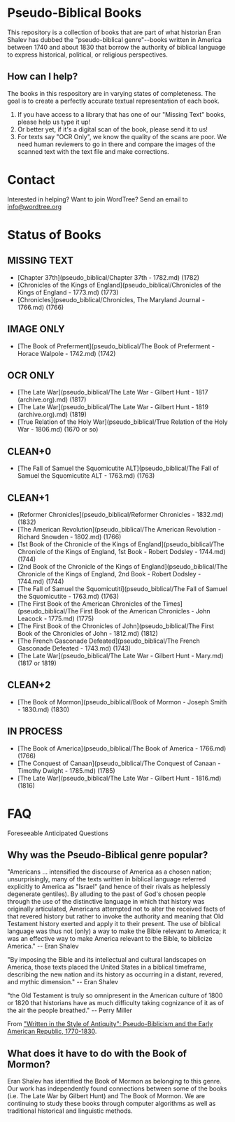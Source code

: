Pseudo-Biblical Books
=====================

This repository is a collection of books that are part of what historian Eran Shalev has dubbed the "pseudo-biblical genre"--books written in America between 1740 and about 1830 that borrow the authority of biblical language to express historical, political, or religious perspectives.

How can I help?
---------------

The books in this respository are in varying states of completeness. The goal is to create a perfectly accurate textual representation of each book.

1. If you have access to a library that has one of our "Missing Text" books, please help us type it up!
2. Or better yet, if it's a digital scan of the book, please send it to us!
3. For texts say "OCR Only", we know the quality of the scans are poor. We need human reviewers to go in there and compare the images of the scanned text with the text file and make corrections.

Contact
=======

Interested in helping? Want to join WordTree? Send an email to info@wordtree.org


Status of Books
===============

MISSING TEXT
------------

- [Chapter 37th](pseudo_biblical/Chapter 37th - 1782.md) (1782)
- [Chronicles of the Kings of England](pseudo_biblical/Chronicles of the Kings of England - 1773.md) (1773)
- [Chronicles](pseudo_biblical/Chronicles, The Maryland Journal - 1766.md) (1766)

IMAGE ONLY
----------

- [The Book of Preferment](pseudo_biblical/The Book of Preferment - Horace Walpole - 1742.md) (1742)

OCR ONLY
--------

- [The Late War](pseudo_biblical/The Late War - Gilbert Hunt - 1817 (archive.org).md) (1817)
- [The Late War](pseudo_biblical/The Late War - Gilbert Hunt - 1819 (archive.org).md) (1819)
- [True Relation of the Holy War](pseudo_biblical/True Relation of the Holy War - 1806.md) (1670 or so)

CLEAN+0
-------

- [The Fall of Samuel the Squomicutite ALT](pseudo_biblical/The Fall of Samuel the Squomicutite ALT - 1763.md) (1763)

CLEAN+1
-------

- [Reformer Chronicles](pseudo_biblical/Reformer Chronicles - 1832.md) (1832)
- [The American Revolution](pseudo_biblical/The American Revolution - Richard Snowden - 1802.md) (1766)
- [1st Book of the Chronicle of the Kings of England](pseudo_biblical/The Chronicle of the Kings of England, 1st Book - Robert Dodsley - 1744.md) (1744)
- [2nd Book of the Chronicle of the Kings of England](pseudo_biblical/The Chronicle of the Kings of England, 2nd Book - Robert Dodsley - 1744.md) (1744)
- [The Fall of Samuel the Squomicutiti](pseudo_biblical/The Fall of Samuel the Squomicutite - 1763.md) (1763)
- [The First Book of the American Chronicles of the Times](pseudo_biblical/The First Book of the American Chronicles - John Leacock - 1775.md) (1775)
- [The First Book of the Chronicles of John](pseudo_biblical/The First Book of the Chronicles of John - 1812.md) (1812)
- [The French Gasconade Defeated](pseudo_biblical/The French Gasconade Defeated - 1743.md) (1743)
- [The Late War](pseudo_biblical/The Late War - Gilbert Hunt - Mary.md) (1817 or 1819)

CLEAN+2
-------

- [The Book of Mormon](pseudo_biblical/Book of Mormon - Joseph Smith - 1830.md) (1830)

IN PROCESS
----------

- [The Book of America](pseudo_biblical/The Book of America - 1766.md) (1766)
- [The Conquest of Canaan](pseudo_biblical/The Conquest of Canaan - Timothy Dwight - 1785.md) (1785)
- [The Late War](pseudo_biblical/The Late War - Gilbert Hunt - 1816.md) (1816)


FAQ
===

Foreseeable Anticipated Questions

Why was the Pseudo-Biblical genre popular?
------------------------------------------

"Americans ... intensified the discourse of America as a chosen nation; unsurprisingly, many of the texts written in biblical language referred explicitly to America as "Israel" (and hence of their rivals as helplessly degenerate gentiles). By alluding to the past of God's chosen people through the use of the distinctive language in which that history was originally articulated, Americans attempted not to alter the received facts of that revered history but rather to invoke the authority and meaning that Old Testament history exerted and apply it to their present. The use of biblical language was thus not (only) a way to make the Bible relevant to America; it was an effective way to make America relevant to the Bible, to biblicize America." -- Eran Shalev

"By imposing the Bible and its intellectual and cultural landscapes on America, those texts placed the United States in a biblical timeframe, describing the new nation and its history as occurring in a distant, revered, and mythic dimension." -- Eran Shalev

"the Old Testament is truly so omnipresent in the American culture of 1800 or 1820 that historians have as much difficulty taking cognizance of it as of the air the people breathed." -- Perry Miller

From ["Written in the Style of Antiquity": Pseudo-Biblicism and the Early American Republic, 1770-1830](http://www.thefreelibrary.com/%22Written+in+the+Style+of+Antiquity%22%3A+Pseudo-Biblicism+and+the+Early...-a0244888045).

What does it have to do with the Book of Mormon?
------------------------------------------------

Eran Shalev has identified the Book of Mormon as belonging to this genre. Our work has independently found connections between some of the books (i.e. The Late War by Gilbert Hunt) and The Book of Mormon. We are continuing to study these books through computer algorithms as well as traditional historical and linguistic methods.
